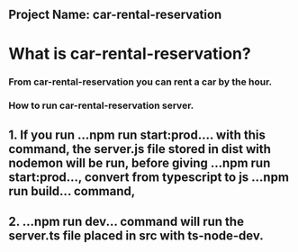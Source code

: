 ## Project Name: car-rental-reservation

# What is car-rental-reservation?

### From car-rental-reservation you can rent a car by the hour.

### How to run car-rental-reservation server.

## 1. If you run ...**npm run start:prod**.... with this command, the server.js file stored in dist with nodemon will be run, before giving ...npm run start:prod..., convert from typescript to js ...npm run build... command,

## 2. ...**npm run dev**... command will run the server.ts file placed in src with ts-node-dev.
